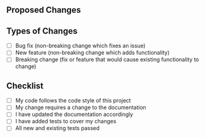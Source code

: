 <!--- Learn more in our contributing guide: https://www.jovo.tech/docs/contributing -->

## Proposed Changes

<!--- Describe your changes in detail -->
<!--- If the PR addresses an issue, please link to it here -->

## Types of Changes

<!--- Put an `x` in all the boxes that apply: -->

- [ ] Bug fix (non-breaking change which fixes an issue)
- [ ] New feature (non-breaking change which adds functionality)
- [ ] Breaking change (fix or feature that would cause existing functionality to change)

## Checklist

<!--- Go over all the following points, and put an `x` in all the boxes that apply -->
<!--- You can also fill these out after creating the PR, or ask us, if you run into any problems! -->

- [ ] My code follows the code style of this project
- [ ] My change requires a change to the documentation
- [ ] I have updated the documentation accordingly
- [ ] I have added tests to cover my changes
- [ ] All new and existing tests passed
